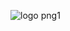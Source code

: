 ![logo png1](https://user-images.githubusercontent.com/85113970/229269669-c24110d3-e96d-4b8f-b7d8-bd53ebbb72cc.jpeg)
